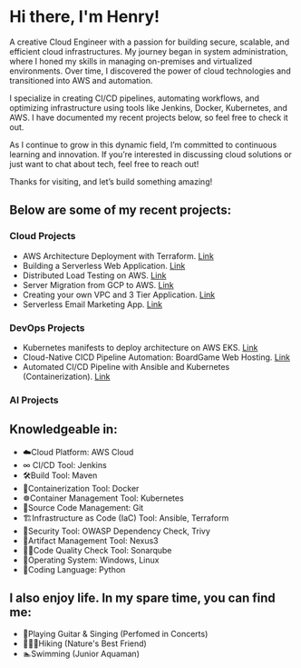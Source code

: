Hi there, I'm Henry!
=============================================================================================================================

A creative Cloud Engineer with a passion for building secure, scalable, and efficient cloud infrastructures. My journey began in system administration, where I honed my skills in managing on-premises and virtualized environments. Over time, I discovered the power of cloud technologies and transitioned into AWS and automation.

I specialize in creating CI/CD pipelines, automating workflows, and optimizing infrastructure using tools like Jenkins, Docker, Kubernetes, and AWS. I have documented my recent projects below, so feel free to check it out.

As I continue to grow in this dynamic field, I’m committed to continuous learning and innovation. If you’re interested in discussing cloud solutions or just want to chat about tech, feel free to reach out!

Thanks for visiting, and let’s build something amazing!

## Below are some of my recent projects:

### Cloud Projects
- AWS Architecture Deployment with Terraform. [Link](https://github.com/HenryMark01/terraform-architecture-aws)
- Building a Serverless Web Application. [Link](https://github.com/HenryMark01/AWS-Projects/tree/main/Cloud%20Based%20e-book%20Delivery%20Solution)
- Distributed Load Testing on AWS. [Link](https://github.com/HenryMark01/distributed-load-testing-aws)
- Server Migration from GCP to AWS. [Link](https://github.com/HenryMark01/gcp-to-aws-cloud-migration)
- Creating your own VPC and 3 Tier Application. [Link](https://github.com/HenryMark01/Three-Tier-Application-on-AWS)
- Serverless Email Marketing App. [Link](https://github.com/HenryMark01/AWS-Projects/tree/main/Serverless%20Email%20Marketing%20App)
### DevOps Projects
- Kubernetes manifests to deploy architecture on AWS EKS. [Link](https://github.com/HenryMark01/kubernetes-aws-eks)
- Cloud-Native CICD Pipeline Automation: BoardGame Web Hosting. [Link](https://github.com/HenryMark01/Boardgame)
- Automated CI/CD Pipeline with Ansible and Kubernetes (Containerization). [Link](https://github.com/HenryMark01/kubernetes_project)
### AI Projects


## Knowledgeable in: 
- ☁️Cloud Platform: AWS Cloud 
- ∞ CI/CD Tool: Jenkins 
- 🛠️Build Tool: Maven
- 🐳Containerization Tool: Docker 
- ☸Container Management Tool: Kubernetes
- 🦊Source Code Management: Git
- 🏗Infrastructure as Code (IaC) Tool: Ansible, Terraform 
- 🔐Security Tool: OWASP Dependency Check, Trivy
- 📜Artifact Management Tool: Nexus3
- 👨‍💻Code Quality Check Tool: Sonarqube
- 🐧Operating System: Windows, Linux 
- 🐍Coding Language: Python 

## I also enjoy life. In my spare time, you can find me:
- 🎸Playing Guitar & Singing (Perfomed in Concerts)
- 🧗🏻‍♀️Hiking (Nature's Best Friend)
- 🏊Swimming (Junior Aquaman)


